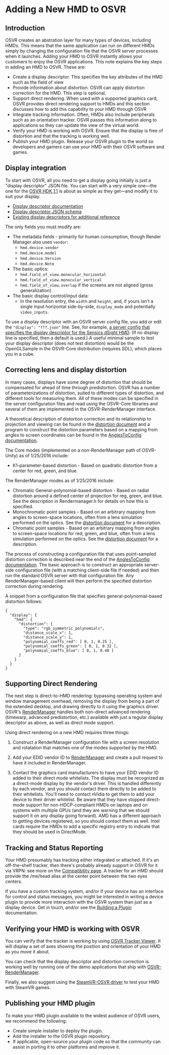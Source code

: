 # Adding a New HMD to OSVR

## Introduction
OSVR creates an abstration layer for many types of devices, including HMDs. This means that the same application can run on different HMDs simply by changing the configuration file that the OSVR server processes when it launches. Adding your HMD to OSVR instantly allows your customers to enjoy the OSVR applications. This note explains the key steps in adding an HMD to OSVR. These are:

- Create a display descriptor. This specifies the key attributes of the HMD such as the field of view
- Provide information about distortion. OSVR can apply distortion correction for the HMD. This step is optional.
- Support direct rendering. When used with a supported graphics card, OSVR provides direct rendering support to HMDs and this section discusses how to add this capability to your HMD through OSVR
- Integrate tracking information. Often, HMDs also include peripherals such as an orientation tracker. OSVR passes this information along to applications so they can update the view of the virtual world.
- Verify your HMD is working with OSVR. Ensure that the display is free of distortion and that the tracking is working well.
- Publish your HMD plugin. Release your OSVR plugin to the world so developers and gamers can use your HMD with their OSVR software and games.

## Display integration
To start with OSVR, all you need to get a display going initially is just a "display descriptor" JSON file. You can start with a very simple one—the one for the [OSVR HDK 1.1](https://github.com/OSVR/OSVR-Core/blob/master/apps/displays/OSVR_HDK_1_1.json) is about as simple as they get—and modify it to suit your display.

- [Display descriptor documentation](https://github.com/OSVR/OSVR-JSON-Schemas/blob/master/doc/display_descriptor_schema_v1/Structure%20of%20JSON%20descriptor%20file%20for%20HMDs.md)
- [Display descriptor JSON schema](https://github.com/OSVR/OSVR-JSON-Schemas/blob/master/display_descriptor_schema_v1.json)
- [Existing display descriptors for additional reference](https://github.com/OSVR/OSVR-Core/tree/master/apps/displays)

The only fields you must modify are:

- The metadata fields - primarily for human consumption, though Render Manager also uses `vendor`:
	- `hmd.device.vendor`
	- `hmd.device.model`
	- `hmd.device.Version`
	- `hmd.device.Note`
- The basic optics:
	- `hmd.field_of_view.monocular_horizontal`
	- `hmd.field_of_view.monocular_vertical`
	- `hmd.field_of_view.overlap` if the screens are not aligned (gross generalization)
- The basic display control/input data:
	- In the resolution entry, the `width` and `height`, and, if yours isn't a single input horizontal side-by-side, `display_mode` and potentially `video_inputs`.

To use a display descriptor with an OSVR server config file, you add or edit the `"display": "???.json"` line. See, for example, [a server config that specifies the display descriptor for the Sensics dSight HMD](https://github.com/OSVR/OSVR-Core/blob/master/apps/sample-configs/osvr_server_config.dSight.json). (If no display line is specified, then a default is used.) A useful minimal sample to test your display descriptor (does not test distortion) would be the OpenGLSample in the OSVR-Core distribution (requires SDL), which places you in a cube.

## Correcting lens and display distortion
In many cases, displays have some degree of distortion that should be compensated for ahead of time through predistortion. OSVR has a number of parameterizations of distortion, suited to different types of distortion, and different tools for measuring them.  All of these modes can be specified in the server configuration files and read using the OSVR-Core libraries and several of them are implemented in the OSVR-RenderManager interface.

A theoretical description of distortion correction and its relationship to projection and viewing can be found in the [distortion document](../Configuring/distortion.md) and a program to construct the distortion parameters based on a mapping from angles to screen coordinates can be found in the [AnglesToConfig documentation](https://github.com/OSVR/distortionizer/blob/master/angles_to_config/doc/anglesToConfig.md).

The Core modes (implemented on a non-RenderManager path of OSVR-Unity) as of 1/25/2016 include:

- K1-parameter-based distortion - Based on quadratic distortion from a center for red, green, and blue.

The RenderManager modes as of 1/25/2016 include:

- Chromatic General-polynomial-based distortion - Based on radial distortion around a defined center of projection for reg, green, and blue.  See the description in Rendermanager.h for details on how this is specified.
- Monochromatic point samples - Based on an arbitrary mapping from angles to screen-space locations, often from a lens simulation performed on the optics.  See the [distortion document](../Configuring/distortion.md) for a description.
- Chromatic point samples - Based on an arbitrary mapping from angles to screen-space locations for red, green, and blue, often from a lens simulation performed on the optics.  See the [distortion document](../Configuring/distortion.md) for a description.

The process of constructing a configuration file that uses point-sampled distortion correction is described near the end of the [AnglesToConfig documentation](https://github.com/OSVR/distortionizer/blob/master/angles_to_config/doc/anglesToConfig.md).  The basic approach is to construct an appropriate server-side configuration file (with a matching client-side file if needed) and then run the standard OSVR server with that configuration file.  Any RenderManager-based client will then perform the specified distortion correction during rendering.

A snippet from a configuration file that specifies general-polynomial-based distortion follows:

    {
      "display": {
        "hmd": {
          "distortion": {
            "type": "rgb_symmetric_polynomials",
            "distance_scale_x": 1,
            "distance_scale_y": 1,
            "polynomial_coeffs_red": [ 0, 1, 0.25 ],
            "polynomial_coeffs_green": [ 0, 1, 0.32 ],
            "polynomial_coeffs_blue": [ 0, 1, 0.40 ]
          }
        }
      }
    }

## Supporting Direct Rendering
The next step is direct-to-HMD rendering: bypassing operating system and window management overhead, removing the display from being a part of the extended desktop, and drawing directly to it using the graphics driver. OSVR's [RenderManager](https://github.com/sensics/OSVR-RenderManager) handles both non-direct advanced rendering (timewarp, advanced predistortion, etc.) available with just a regular display descriptor as above, as well as direct mode support.

Using direct rendering on a new HMD requires three things: 

1. Construct a RenderManager configuration file with a screen resolution and rotatation that matches one of the modes supported by the HMD.

2. Add your EDID vendor ID to [RenderManager](https://github.com/sensics/OSVR-RenderManager/blob/master/osvr/RenderKit/DirectModeVendors.h#L227) and create a pull request to have it included in RenderManager.

3. Contact the graphics card manufacturers to have your EDID vendor ID added to their direct mode whitelists. The display must be recognized as a direct-mode display by the vendor's driver.  This is handled differently by each vendor, and you should contact them directly to be added to their whitelists. You'll need to contact nVidia to get them to add your device to their driver whitelist. Be aware that they have stopped direct-mode support for non-HDCP-compliant HMDs on laptops and on systems with multiple GPUs (and they are warning that we should support it on any display going forward). AMD has a different approach to getting devices registered, so you should contact them as well.  Intel cards require the HMDs to add a specific registry entry to indicate that they should be used in DirectMode.

## Tracking and Status Reporting
Your HMD presumably has tracking either integrated or attached. If it's an off-the-shelf tracker, then there's probably already support in OSVR for it via VRPN: see more on the [Compatibility page](http://osvr.github.io/compatibility/). A tracker for an HMD should provide the /me/head alias at the center point between the two eyes centers.

If you have a custom tracking system, and/or if your device has an interface for control and status messages, you might be interested in writing a device plugin to provide more interaction with the OSVR system than just as a display device. Get in touch, and/or see the [Building a Plugin](http://osvr.github.io/build-with/#building-a-plugin) documentation.



## Verifying your HMD is working with OSVR

You can verify that the tracker is working by using [OSVR Tracker Viewer](https://github.com/osvr/OSVR-Tracker-Viewer). It will display a set of axes showing the position and orientation of your HMD as you move it about.

You can check that the display descriptor and distortion correction is working well by running one of the demo applications that ship with [OSVR-RenderManager](https://github.com/sensics/OSVR-RenderManager#example-programs).

Finally, we also suggest using the [SteamVR-OSVR driver](https://github.com/osvr/SteamVR-OSVR) to test your HMD with SteamVR games.

## Publishing your HMD plugin

To make your HMD plugin available to the widest audience of OSVR users, we recommend the following:

 * Create simple installer to deploy the plugin. 
 * Add the installer to the OSVR plugin repository.
 * If applicable, open-source your plugin code so that the community can assist in porting it to other platforms and improve it.

